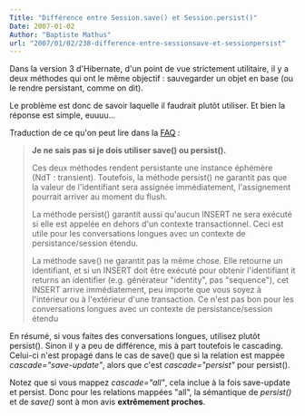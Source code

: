 ```yaml
---
Title: "Différence entre Session.save() et Session.persist()"
Date: 2007-01-02
Author: "Baptiste Mathus"
url: "2007/01/02/238-difference-entre-sessionsave-et-sessionpersist"
---
```




Dans la version 3 d'Hibernate, d'un point de vue strictement utilitaire,
il y a deux méthodes qui ont le même objectif : sauvegarder un objet en
base (ou le rendre persistant, comme on dit).

Le problème est donc de savoir laquelle il faudrait plutôt utiliser. Et
bien la réponse est simple, euuuu...

Traduction de ce qu'on peut lire dans la
[FAQ](http://www.hibernate.org/116.html#A22) :

> **Je ne sais pas si je dois utiliser save() ou persist().**
>
> Ces deux méthodes rendent persistante une instance éphémère (NdT :
> transient). Toutefois, la méthode persist() ne garantit pas que la
> valeur de l'identifiant sera assignée immédiatement, l'assignement
> pourrait arriver au moment du flush.
>
> La méthode persist() garantit aussi qu'aucun INSERT ne sera exécuté si
> elle est appelée en dehors d'un contexte transactionnel. Ceci est
> utile pour les conversations longues avec un contexte de
> persistance/session étendu.
>
> La méthode save() ne garantit pas la même chose. Elle retourne un
> identifiant, et si un INSERT doit être exécuté pour obtenir
> l'identifiant it returns an identifier (e.g. générateur "identity",
> pas "sequence"), cet INSERT arrive immédiatement, peu importe que vous
> soyez à l'intérieur ou à l'extérieur d'une transaction. Ce n'est pas
> bon pour les conversations longues avec un contexte de
> persistance/session étendu

En résumé, si vous faites des conversations longues, utilisez plutôt
persist(). Sinon il y a peu de différence, mis à part toutefois le
cascading. Celui-ci n'est propagé dans le cas de save() que si la
relation est mappée *cascade="save-update"*, alors que c'est
*cascade="persist"* pour persist().

Notez que si vous mappez *cascade="all"*, cela inclue à la fois
save-update et persist. Donc pour les relations mappées "all", la
sémantique de *persist()* et de *save()* sont à mon avis **extrêmement
proches**.

